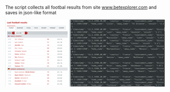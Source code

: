 The script collects all footbal results from site www.betexplorer.com and saves in json-like format






![Betexplorer](https://github.com/aabdy/scraping/blob/b1e2ff4bd4b6a3a6a05b3f6de0b60f5bc7a559ca/betting%20site/Betexplorer_img.png)
